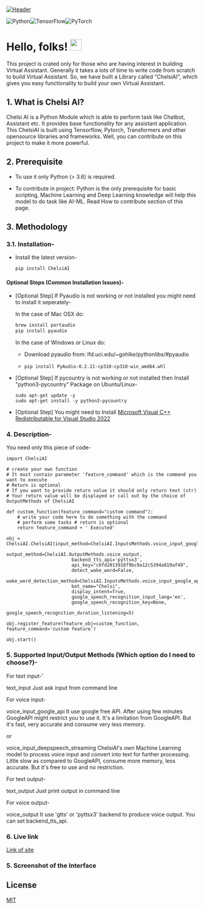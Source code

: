 [![Header](https://i.postimg.cc/1XrrC9N4/Screenshot-from-2022-12-16-17-25-25.png "Header")](yashkumarvaibhav.github.io/mysite)  
  
  
![Python](https://img.shields.io/badge/python-3670A0?style=for-the-badge&logo=python&logoColor=ffdd54)![TensorFlow](https://img.shields.io/badge/TensorFlow-%23FF6F00.svg?style=for-the-badge&logo=TensorFlow&logoColor=white)![PyTorch](https://img.shields.io/badge/PyTorch-%23EE4C2C.svg?style=for-the-badge&logo=PyTorch&logoColor=white)  
  
# Hello, folks! <img src="https://raw.githubusercontent.com/MartinHeinz/MartinHeinz/master/wave.gif" width="30px">  
  
This project is crated only for those who are having interest in building Virtual Assistant. Generally it takes a lots of time to write code from scratch to build Virtual Assistant. So, we have built a Library called "ChelsiAI", which gives you easy functionality to build your own Virtual Assistant.  
  
  
## **1. What is Chelsi AI?**  
  
Chelsi AI is a Python Module which is able to perform task like Chatbot, Assistant etc. It provides base functionality for any assistant application. This ChelsiAI is built using Tensorflow, Pytorch, Transformers and other opensource libraries and frameworks. Well, you can contribute on this project to make it more powerful.  
     
  
  
## 2. Prerequisite  
      
- To use it only Python (> 3.6) is required.  
      
- To contribute in project: Python is the only prerequisite for basic scripting, Machine Learning and Deep Learning knowledge will help this model to do task like AI-ML. Read How to contribute section of this page.  
      



## 3. Methodology 
  
  
### 3.1. Installation-

* Install the latest version-  

   ```bash
   pip install ChelsiAI
   ```  

#### Optional Steps (Common Installation Issues)-

* [Optional Step] If Pyaudio is not working or not installed you might need to install it seperately-
	
	In the case of Mac OSX do:
	
	```python
	brew install portaudio
	pip install pyaudio
	```
	In the case of Windows or Linux do:
	
	- Download pyaudio from: lfd.uci.edu/~gohlke/pythonlibs/#pyaudio
	
	- ```pip install PyAudio-0.2.11-cp310-cp310-win_amd64.whl```

* [Optional Step] If pycountry is not working or not installed then Install "python3-pycountry" Package on Ubuntu/Linux-
	
	```
	sudo apt-get update -y
	sudo apt-get install -y python3-pycountry
	```

* [Optional Step] You might need to Install [Microsoft Visual C++ Redistributable for Visual Studio 2022](https://visualstudio.microsoft.com/downloads/#microsoft-visual-c-redistributable-for-visual-studio-2022)

### 4. Description-
 
   You need only this piece of code-  

```
import ChelsiAI  
	 
# create your own function  
# It must contain parameter 'feature_command' which is the command you want to execute  
# Return is optional  
# If you want to provide return value it should only return text (str)  
# Your return value will be displayed or call out by the choice of OutputMethods of ChelsiAI  
  
def custom_function(feature_command="custom command"):  
    # write your code here to do something with the command  
	# perform some tasks # return is optional  
	return feature_command + ' Executed'  
  
obj = ChelsiAI.ChelsiAI(input_method=ChelsiAI.InputsMethods.voice_input_google_api,
                        output_method=ChelsiAI.OutputMethods.voice_output,
                        backend_tts_api='pyttsx3',
                        api_key="c6fd2013918f9bc9a12c5394a819af49",
                        detect_wake_word=False,
                        wake_word_detection_method=ChelsiAI.InputsMethods.voice_input_google_api,
                        bot_name="Chelsi",
                        display_intent=True,
                        google_speech_recognition_input_lang='en',
                        google_speech_recognition_key=None,
                        google_speech_recognition_duration_listening=5)  
 
obj.register_feature(feature_obj=custom_function, feature_command='custom feature')  
  
obj.start()
```  
### 5. Supported Input/Output Methods (Which option do I need to choose?)-
For text input-'

text_input Just ask input from command line

For voice input-

voice_input_google_api It use google free API. After using few minutes GoogleAPI might restrict you to use it. It's a limitation from GoogleAPI. But it's fast, very accurate and consume very less memory.

or

voice_input_deepspeech_streaming ChelsiAI's own Machine Learning model to process voice input and convert into text for further processing. Little slow as compared to GoogleAPI, consume more memory, less accurate. But it's free to use and no restriction.

For text output-

text_output Just print output in command line

For voice output-

voice_output It use 'gtts' or 'pyttsx3' backend to produce voice output. You can set backend_tts_api.
 
### 6. Live link
[Link of site](https://pypi.org/project/ChelsiAI/)

### 5. Screenshot of the Interface

## License  
  
[MIT](https://choosealicense.com/licenses/mit/)
